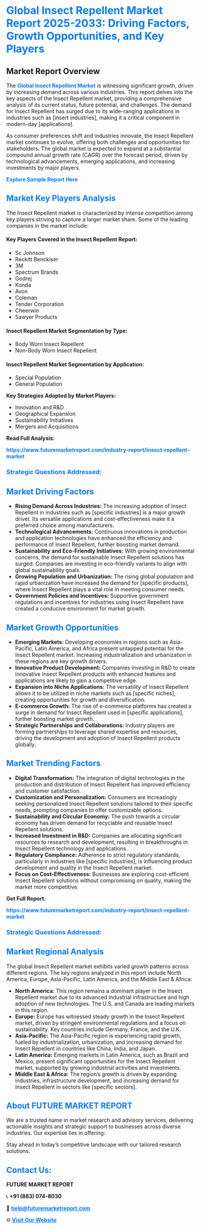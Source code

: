 <h1 style="color: #007BFF;">Global Insect Repellent Market Report 2025-2033: Driving Factors, Growth Opportunities, and Key Players</h1>

<section id="overview">
<h2>Market Report Overview</h2>
<p>The <a href="https://www.futuremarketreport.com/industry-report/insect-repellent-market" style="color: #007BFF; text-decoration: none;"><strong>Global Insect Repellent Market</strong></a> is witnessing significant growth, driven by increasing demand across various industries. This report delves into the key aspects of the Insect Repellent market, providing a comprehensive analysis of its current status, future potential, and challenges. The demand for Insect Repellent has surged due to its wide-ranging applications in industries such as [insert industries], making it a critical component in modern-day [applications].</p>
<p>As consumer preferences shift and industries innovate, the Insect Repellent market continues to evolve, offering both challenges and opportunities for stakeholders. The global market is expected to expand at a substantial compound annual growth rate (CAGR) over the forecast period, driven by technological advancements, emerging applications, and increasing investments by major players.</p>
</section>

<section id="overview">
<p><a href="https://www.futuremarketreport.com/request-sample/reportId=30415" style="color: #007BFF; text-decoration: none;"><strong>Explore Sample Report Here</strong></a></p>
</section>

<section id="key-players">
<h2 style="color: #007BFF;">Market Key Players Analysis</h2>
<p>The Insect Repellent market is characterized by intense competition among key players striving to capture a larger market share. Some of the leading companies in the market include:</p>
<h4>Key Players Covered in the Insect Repellent Report:</h4>
<ul><li>Sc Johnson</li><li>Reckitt Benckiser</li><li>3M</li><li>Spectrum Brands</li><li>Godrej</li><li>Konda</li><li>Avon</li><li>Coleman</li><li>Tender Corporation</li><li>Cheerwin</li><li>Sawyer Products</li></ul>
<h4>Insect Repellent Market Segmentation by Type:</h4>
<ul><li>Body Worn Insect Repellent</li><li>Non-Body Worn Insect Repellent</li></ul>

<h4>Insect Repellent Market Segmentation by Application:</h4>
<ul><li>Special Population</li><li>General Population</li></ul>
<p><strong>Key Strategies Adopted by Market Players:</strong></p>
<ul>
<li>Innovation and R&D</li>
<li>Geographical Expansion</li>
<li>Sustainability Initiatives</li>
<li>Mergers and Acquisitions</li>
</ul>
</section>

<section>
<p><strong>Read Full Analysis: </strong></p><a href="https://www.futuremarketreport.com/industry-report/insect-repellent-market" style="color: #007BFF; text-decoration: none;"><strong>https://www.futuremarketreport.com/industry-report/insect-repellent-market</strong></a>
<h3 style="color: #007BFF;">Strategic Questions Addressed:</h3>
</section>

<section id="driving-factors">
<h2 style="color: #007BFF;">Market Driving Factors</h2>
<ul>
<li><strong>Rising Demand Across Industries:</strong> The increasing adoption of Insect Repellent in industries such as [specific industries] is a major growth driver. Its versatile applications and cost-effectiveness make it a preferred choice among manufacturers.</li>
<li><strong>Technological Advancements:</strong> Continuous innovations in production and application technologies have enhanced the efficiency and performance of Insect Repellent, further boosting market demand.</li>
<li><strong>Sustainability and Eco-Friendly Initiatives:</strong> With growing environmental concerns, the demand for sustainable Insect Repellent solutions has surged. Companies are investing in eco-friendly variants to align with global sustainability goals.</li>
<li><strong>Growing Population and Urbanization:</strong> The rising global population and rapid urbanization have increased the demand for [specific products], where Insect Repellent plays a vital role in meeting consumer needs.</li>
<li><strong>Government Policies and Incentives:</strong> Supportive government regulations and incentives for industries using Insect Repellent have created a conducive environment for market growth.</li>
</ul>
</section>

<section id="growth-opportunities">
<h2 style="color: #007BFF;">Market Growth Opportunities</h2>
<ul>
<li><strong>Emerging Markets:</strong> Developing economies in regions such as Asia-Pacific, Latin America, and Africa present untapped potential for the Insect Repellent market. Increasing industrialization and urbanization in these regions are key growth drivers.</li>
<li><strong>Innovative Product Development:</strong> Companies investing in R&D to create innovative Insect Repellent products with enhanced features and applications are likely to gain a competitive edge.</li>
<li><strong>Expansion into Niche Applications:</strong> The versatility of Insect Repellent allows it to be utilized in niche markets such as [specific niches], creating opportunities for growth and diversification.</li>
<li><strong>E-commerce Growth:</strong> The rise of e-commerce platforms has created a surge in demand for Insect Repellent used in [specific applications], further boosting market growth.</li>
<li><strong>Strategic Partnerships and Collaborations:</strong> Industry players are forming partnerships to leverage shared expertise and resources, driving the development and adoption of Insect Repellent products globally.</li>
</ul>
</section>

<section id="trending-factors">
<h2 style="color: #007BFF;">Market Trending Factors</h2>
<ul>
<li><strong>Digital Transformation:</strong> The integration of digital technologies in the production and distribution of Insect Repellent has improved efficiency and customer satisfaction.</li>
<li><strong>Customization and Personalization:</strong> Consumers are increasingly seeking personalized Insect Repellent solutions tailored to their specific needs, prompting companies to offer customizable options.</li>
<li><strong>Sustainability and Circular Economy:</strong> The push towards a circular economy has driven demand for recyclable and reusable Insect Repellent solutions.</li>
<li><strong>Increased Investment in R&D:</strong> Companies are allocating significant resources to research and development, resulting in breakthroughs in Insect Repellent technology and applications.</li>
<li><strong>Regulatory Compliance:</strong> Adherence to strict regulatory standards, particularly in industries like [specific industries], is influencing product development and quality in the Insect Repellent market.</li>
<li><strong>Focus on Cost-Effectiveness:</strong> Businesses are exploring cost-efficient Insect Repellent solutions without compromising on quality, making the market more competitive.</li>
</ul>
</section>

<section>
<p><strong>Get Full Report: </strong></p><a href="https://www.futuremarketreport.com/industry-report/insect-repellent-market" style="color: #007BFF; text-decoration: none;"><strong>https://www.futuremarketreport.com/industry-report/insect-repellent-market</strong></a>
<h3 style="color: #007BFF;">Strategic Questions Addressed:</h3>
</section>


<section id="regional-analysis">
<h2 style="color: #007BFF;">Market Regional Analysis</h2>
<p>The global Insect Repellent market exhibits varied growth patterns across different regions. The key regions analyzed in this report include North America, Europe, Asia-Pacific, Latin America, and the Middle East & Africa:</p>
<ul>
<li><strong>North America:</strong> This region remains a dominant player in the Insect Repellent market due to its advanced industrial infrastructure and high adoption of new technologies. The U.S. and Canada are leading markets in this region.</li>
<li><strong>Europe:</strong> Europe has witnessed steady growth in the Insect Repellent market, driven by stringent environmental regulations and a focus on sustainability. Key countries include Germany, France, and the U.K.</li>
<li><strong>Asia-Pacific:</strong> The Asia-Pacific region is experiencing rapid growth, fueled by industrialization, urbanization, and increasing demand for Insect Repellent in countries like China, India, and Japan.</li>
<li><strong>Latin America:</strong> Emerging markets in Latin America, such as Brazil and Mexico, present significant opportunities for the Insect Repellent market, supported by growing industrial activities and investments.</li>
<li><strong>Middle East & Africa:</strong> The region’s growth is driven by expanding industries, infrastructure development, and increasing demand for Insect Repellent in sectors like [specific sectors].</li>
</ul>
</section>

<footer>
<h2 style="color: #007BFF;">About FUTURE MARKET REPORT</h2>
<p>We are a trusted name in market research and advisory services, delivering actionable insights and strategic support to businesses across diverse industries. Our expertise lies in offering:</p>

<p>Stay ahead in today’s competitive landscape with our tailored research solutions.</p>

<h2 style="color: #007BFF;">Contact Us:</h2>
<p><strong>FUTURE MARKET REPORT</strong></p>
<p>📞 <strong>+91 (883) 074-8030</strong></p>
<p>📧 <strong><a href="mailto:help@futuremarketreport.com" style="color: #007BFF;">help@futuremarketreport.com</a></strong></p>
<p>🌐 <strong><a href="https://www.futuremarketreport.com/" style="color: #007BFF;">Visit Our Website</a></strong></p>
</footer>